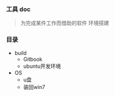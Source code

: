 ### 工具 doc
> 为完成某件工作而借助的软件
> 环境搭建

### 目录
- build
    - Gitbook
    - ubuntu开发环境
- OS
    - u盘
    - 装回win7